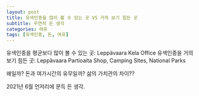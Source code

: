 ```yaml
---
layout: post
title: 유색인종을 많이 볼 수 있는 곳 VS 거의 보기 힘든 곳
subtitle: 우연히 든 생각
categories: 여유
tags: [유색인종, 돈, 여유]
---
```

유색인종을 평균보다 많이 볼 수 있는 곳: Leppävaara Kela Office
유색인종을 거의 보기 힘든 곳: Leppävaara Partioaita Shop, Camping Sites, National Parks

왜일까?
돈과 여가시간의 유무일까? 삶의 가치관의 차이?? 

2021년 6월 언저리에 문득 든 생각.